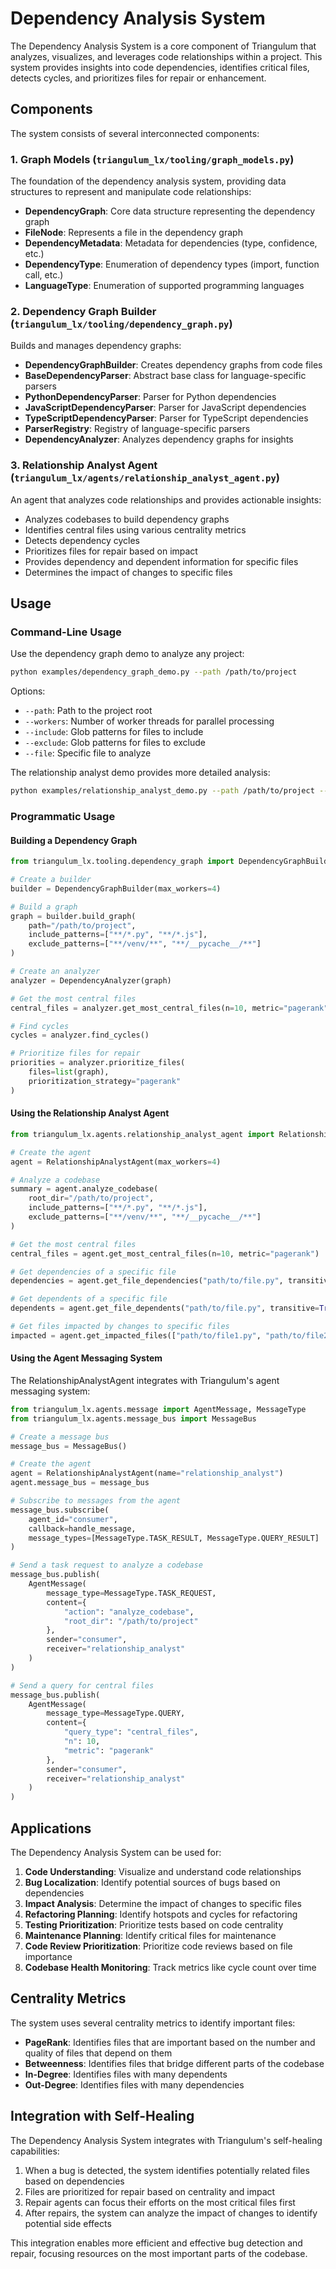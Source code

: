 # Dependency Analysis System

The Dependency Analysis System is a core component of Triangulum that analyzes, visualizes, and leverages code relationships within a project. This system provides insights into code dependencies, identifies critical files, detects cycles, and prioritizes files for repair or enhancement.

## Components

The system consists of several interconnected components:

### 1. Graph Models (`triangulum_lx/tooling/graph_models.py`)

The foundation of the dependency analysis system, providing data structures to represent and manipulate code relationships:

- **DependencyGraph**: Core data structure representing the dependency graph
- **FileNode**: Represents a file in the dependency graph
- **DependencyMetadata**: Metadata for dependencies (type, confidence, etc.)
- **DependencyType**: Enumeration of dependency types (import, function call, etc.)
- **LanguageType**: Enumeration of supported programming languages

### 2. Dependency Graph Builder (`triangulum_lx/tooling/dependency_graph.py`)

Builds and manages dependency graphs:

- **DependencyGraphBuilder**: Creates dependency graphs from code files
- **BaseDependencyParser**: Abstract base class for language-specific parsers
- **PythonDependencyParser**: Parser for Python dependencies
- **JavaScriptDependencyParser**: Parser for JavaScript dependencies
- **TypeScriptDependencyParser**: Parser for TypeScript dependencies
- **ParserRegistry**: Registry of language-specific parsers
- **DependencyAnalyzer**: Analyzes dependency graphs for insights

### 3. Relationship Analyst Agent (`triangulum_lx/agents/relationship_analyst_agent.py`)

An agent that analyzes code relationships and provides actionable insights:

- Analyzes codebases to build dependency graphs
- Identifies central files using various centrality metrics
- Detects dependency cycles
- Prioritizes files for repair based on impact
- Provides dependency and dependent information for specific files
- Determines the impact of changes to specific files

## Usage

### Command-Line Usage

Use the dependency graph demo to analyze any project:

```bash
python examples/dependency_graph_demo.py --path /path/to/project
```

Options:
- `--path`: Path to the project root
- `--workers`: Number of worker threads for parallel processing
- `--include`: Glob patterns for files to include
- `--exclude`: Glob patterns for files to exclude
- `--file`: Specific file to analyze

The relationship analyst demo provides more detailed analysis:

```bash
python examples/relationship_analyst_demo.py --path /path/to/project --file path/to/specific/file.py
```

### Programmatic Usage

#### Building a Dependency Graph

```python
from triangulum_lx.tooling.dependency_graph import DependencyGraphBuilder, DependencyAnalyzer

# Create a builder
builder = DependencyGraphBuilder(max_workers=4)

# Build a graph
graph = builder.build_graph(
    path="/path/to/project",
    include_patterns=["**/*.py", "**/*.js"],
    exclude_patterns=["**/venv/**", "**/__pycache__/**"]
)

# Create an analyzer
analyzer = DependencyAnalyzer(graph)

# Get the most central files
central_files = analyzer.get_most_central_files(n=10, metric="pagerank")

# Find cycles
cycles = analyzer.find_cycles()

# Prioritize files for repair
priorities = analyzer.prioritize_files(
    files=list(graph),
    prioritization_strategy="pagerank"
)
```

#### Using the Relationship Analyst Agent

```python
from triangulum_lx.agents.relationship_analyst_agent import RelationshipAnalystAgent

# Create the agent
agent = RelationshipAnalystAgent(max_workers=4)

# Analyze a codebase
summary = agent.analyze_codebase(
    root_dir="/path/to/project",
    include_patterns=["**/*.py", "**/*.js"],
    exclude_patterns=["**/venv/**", "**/__pycache__/**"]
)

# Get the most central files
central_files = agent.get_most_central_files(n=10, metric="pagerank")

# Get dependencies of a specific file
dependencies = agent.get_file_dependencies("path/to/file.py", transitive=True)

# Get dependents of a specific file
dependents = agent.get_file_dependents("path/to/file.py", transitive=True)

# Get files impacted by changes to specific files
impacted = agent.get_impacted_files(["path/to/file1.py", "path/to/file2.py"])
```

#### Using the Agent Messaging System

The RelationshipAnalystAgent integrates with Triangulum's agent messaging system:

```python
from triangulum_lx.agents.message import AgentMessage, MessageType
from triangulum_lx.agents.message_bus import MessageBus

# Create a message bus
message_bus = MessageBus()

# Create the agent
agent = RelationshipAnalystAgent(name="relationship_analyst")
agent.message_bus = message_bus

# Subscribe to messages from the agent
message_bus.subscribe(
    agent_id="consumer",
    callback=handle_message,
    message_types=[MessageType.TASK_RESULT, MessageType.QUERY_RESULT]
)

# Send a task request to analyze a codebase
message_bus.publish(
    AgentMessage(
        message_type=MessageType.TASK_REQUEST,
        content={
            "action": "analyze_codebase",
            "root_dir": "/path/to/project"
        },
        sender="consumer",
        receiver="relationship_analyst"
    )
)

# Send a query for central files
message_bus.publish(
    AgentMessage(
        message_type=MessageType.QUERY,
        content={
            "query_type": "central_files",
            "n": 10,
            "metric": "pagerank"
        },
        sender="consumer",
        receiver="relationship_analyst"
    )
)
```

## Applications

The Dependency Analysis System can be used for:

1. **Code Understanding**: Visualize and understand code relationships
2. **Bug Localization**: Identify potential sources of bugs based on dependencies
3. **Impact Analysis**: Determine the impact of changes to specific files
4. **Refactoring Planning**: Identify hotspots and cycles for refactoring
5. **Testing Prioritization**: Prioritize tests based on code centrality
6. **Maintenance Planning**: Identify critical files for maintenance
7. **Code Review Prioritization**: Prioritize code reviews based on file importance
8. **Codebase Health Monitoring**: Track metrics like cycle count over time

## Centrality Metrics

The system uses several centrality metrics to identify important files:

- **PageRank**: Identifies files that are important based on the number and quality of files that depend on them
- **Betweenness**: Identifies files that bridge different parts of the codebase
- **In-Degree**: Identifies files with many dependents
- **Out-Degree**: Identifies files with many dependencies

## Integration with Self-Healing

The Dependency Analysis System integrates with Triangulum's self-healing capabilities:

1. When a bug is detected, the system identifies potentially related files based on dependencies
2. Files are prioritized for repair based on centrality and impact
3. Repair agents can focus their efforts on the most critical files first
4. After repairs, the system can analyze the impact of changes to identify potential side effects

This integration enables more efficient and effective bug detection and repair, focusing resources on the most important parts of the codebase.
